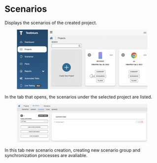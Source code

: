 # Scenarios

Displays the scenarios of the created project.

<figure><img src="../../.gitbook/assets/Ekran Resmi 2023-06-20 15.07.03.png" alt=""><figcaption></figcaption></figure>

In the tab that opens, the scenarios under the selected project are listed.

<figure><img src="../../.gitbook/assets/Ekran Resmi 2023-06-20 15.09.02.png" alt=""><figcaption></figcaption></figure>

In this tab new scenario creation, creating new scenario group and synchronization processes are avaliable.
